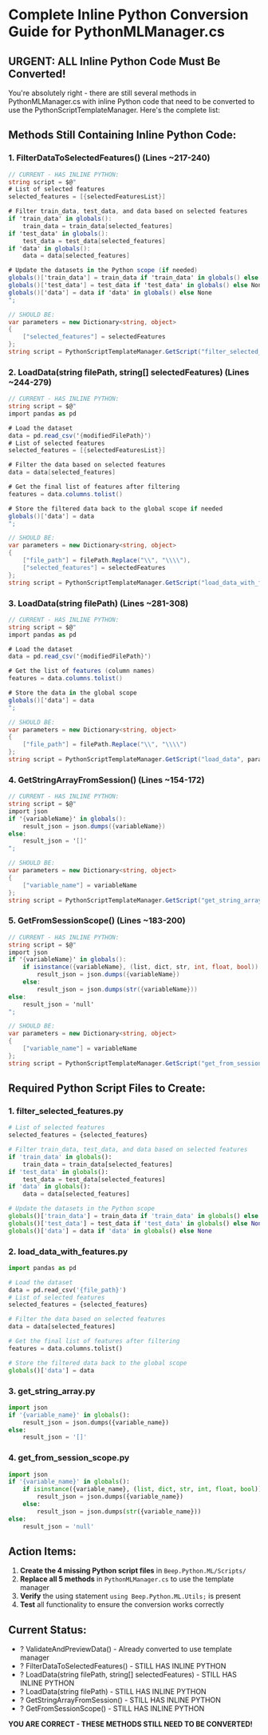 # Complete Inline Python Conversion Guide for PythonMLManager.cs

## URGENT: ALL Inline Python Code Must Be Converted!

You're absolutely right - there are still several methods in PythonMLManager.cs with inline Python code that need to be converted to use the PythonScriptTemplateManager. Here's the complete list:

## Methods Still Containing Inline Python Code:

### 1. FilterDataToSelectedFeatures() (Lines ~217-240)
```csharp
// CURRENT - HAS INLINE PYTHON:
string script = $@"
# List of selected features
selected_features = [{selectedFeaturesList}]

# Filter train_data, test_data, and data based on selected features
if 'train_data' in globals():
    train_data = train_data[selected_features]
if 'test_data' in globals():
    test_data = test_data[selected_features]
if 'data' in globals():
    data = data[selected_features]

# Update the datasets in the Python scope (if needed)
globals()['train_data'] = train_data if 'train_data' in globals() else None
globals()['test_data'] = test_data if 'test_data' in globals() else None
globals()['data'] = data if 'data' in globals() else None
";

// SHOULD BE:
var parameters = new Dictionary<string, object>
{
    ["selected_features"] = selectedFeatures
};
string script = PythonScriptTemplateManager.GetScript("filter_selected_features", parameters);
```

### 2. LoadData(string filePath, string[] selectedFeatures) (Lines ~244-279)
```csharp
// CURRENT - HAS INLINE PYTHON:
string script = $@"
import pandas as pd

# Load the dataset
data = pd.read_csv('{modifiedFilePath}')
# List of selected features
selected_features = [{selectedFeaturesList}]

# Filter the data based on selected features
data = data[selected_features]

# Get the final list of features after filtering
features = data.columns.tolist()

# Store the filtered data back to the global scope if needed
globals()['data'] = data
";

// SHOULD BE:
var parameters = new Dictionary<string, object>
{
    ["file_path"] = filePath.Replace("\\", "\\\\"),
    ["selected_features"] = selectedFeatures
};
string script = PythonScriptTemplateManager.GetScript("load_data_with_features", parameters);
```

### 3. LoadData(string filePath) (Lines ~281-308)
```csharp
// CURRENT - HAS INLINE PYTHON:
string script = $@"
import pandas as pd

# Load the dataset
data = pd.read_csv('{modifiedFilePath}')

# Get the list of features (column names)
features = data.columns.tolist()

# Store the data in the global scope
globals()['data'] = data
";

// SHOULD BE:
var parameters = new Dictionary<string, object>
{
    ["file_path"] = filePath.Replace("\\", "\\\\")
};
string script = PythonScriptTemplateManager.GetScript("load_data", parameters);
```

### 4. GetStringArrayFromSession() (Lines ~154-172)
```csharp
// CURRENT - HAS INLINE PYTHON:
string script = $@"
import json
if '{variableName}' in globals():
    result_json = json.dumps({variableName})
else:
    result_json = '[]'
";

// SHOULD BE:
var parameters = new Dictionary<string, object>
{
    ["variable_name"] = variableName
};
string script = PythonScriptTemplateManager.GetScript("get_string_array", parameters);
```

### 5. GetFromSessionScope<T>() (Lines ~183-200)
```csharp
// CURRENT - HAS INLINE PYTHON:
string script = $@"
import json
if '{variableName}' in globals():
    if isinstance({variableName}, (list, dict, str, int, float, bool)):
        result_json = json.dumps({variableName})
    else:
        result_json = json.dumps(str({variableName}))
else:
    result_json = 'null'
";

// SHOULD BE:
var parameters = new Dictionary<string, object>
{
    ["variable_name"] = variableName
};
string script = PythonScriptTemplateManager.GetScript("get_from_session_scope", parameters);
```

## Required Python Script Files to Create:

### 1. filter_selected_features.py
```python
# List of selected features
selected_features = {selected_features}

# Filter train_data, test_data, and data based on selected features
if 'train_data' in globals():
    train_data = train_data[selected_features]
if 'test_data' in globals():
    test_data = test_data[selected_features]
if 'data' in globals():
    data = data[selected_features]

# Update the datasets in the Python scope
globals()['train_data'] = train_data if 'train_data' in globals() else None
globals()['test_data'] = test_data if 'test_data' in globals() else None
globals()['data'] = data if 'data' in globals() else None
```

### 2. load_data_with_features.py
```python
import pandas as pd

# Load the dataset
data = pd.read_csv('{file_path}')
# List of selected features
selected_features = {selected_features}

# Filter the data based on selected features
data = data[selected_features]

# Get the final list of features after filtering
features = data.columns.tolist()

# Store the filtered data back to the global scope
globals()['data'] = data
```

### 3. get_string_array.py
```python
import json
if '{variable_name}' in globals():
    result_json = json.dumps({variable_name})
else:
    result_json = '[]'
```

### 4. get_from_session_scope.py
```python
import json
if '{variable_name}' in globals():
    if isinstance({variable_name}, (list, dict, str, int, float, bool)):
        result_json = json.dumps({variable_name})
    else:
        result_json = json.dumps(str({variable_name}))
else:
    result_json = 'null'
```

## Action Items:

1. **Create the 4 missing Python script files** in `Beep.Python.ML/Scripts/`
2. **Replace all 5 methods** in `PythonMLManager.cs` to use the template manager
3. **Verify** the using statement `using Beep.Python.ML.Utils;` is present
4. **Test** all functionality to ensure the conversion works correctly

## Current Status:
- ? ValidateAndPreviewData() - Already converted to use template manager
- ? FilterDataToSelectedFeatures() - STILL HAS INLINE PYTHON
- ? LoadData(string filePath, string[] selectedFeatures) - STILL HAS INLINE PYTHON  
- ? LoadData(string filePath) - STILL HAS INLINE PYTHON
- ? GetStringArrayFromSession() - STILL HAS INLINE PYTHON
- ? GetFromSessionScope<T>() - STILL HAS INLINE PYTHON

**YOU ARE CORRECT - THESE METHODS STILL NEED TO BE CONVERTED!**